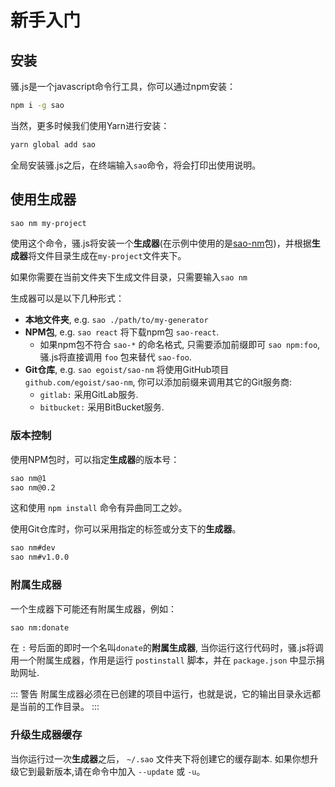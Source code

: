 # 新手入门

## 安装

骚.js是一个javascript命令行工具，你可以通过npm安装：

```bash
npm i -g sao
```

当然，更多时候我们使用Yarn进行安装：

```bash
yarn global add sao
```

全局安装骚.js之后，在终端输入`sao`命令，将会打印出使用说明。

## 使用**生成器**

```bash
sao nm my-project
```

使用这个命令，骚.js将安装一个**生成器**(在示例中使用的是[sao-nm](https://npm.im/sao-nm)包)，并根据**生成器**将文件目录生成在`my-project`文件夹下。

如果你需要在当前文件夹下生成文件目录，只需要输入`sao nm`

生成器可以是以下几种形式：

- __本地文件夹__, e.g. `sao ./path/to/my-generator`
- __NPM包__, e.g. `sao react` 将下载npm包 `sao-react`.
  - 如果npm包不符合 `sao-*` 的命名格式, 只需要添加前缀即可 `sao npm:foo`, 骚.js将直接调用 `foo` 包来替代 `sao-foo`.
- __Git仓库__, e.g. `sao egoist/sao-nm` 将使用GitHub项目 `github.com/egoist/sao-nm`, 你可以添加前缀来调用其它的Git服务商:
  - `gitlab:` 采用GitLab服务.
  - `bitbucket:` 采用BitBucket服务.

### 版本控制

使用NPM包时，可以指定**生成器**的版本号：

```bash
sao nm@1
sao nm@0.2
```

这和使用 `npm install` 命令有异曲同工之妙。

使用Git仓库时，你可以采用指定的标签或分支下的**生成器**。

```bash
sao nm#dev
sao nm#v1.0.0
```

### **附属生成器**

一个生成器下可能还有附属生成器，例如：

```bash
sao nm:donate
```

在 `:` 号后面的即时一个名叫`donate`的**附属生成器**, 当你运行这行代码时，骚.js将调用一个附属生成器，作用是运行 `postinstall` 脚本，并在 `package.json` 中显示捐助网址.

::: 警告
附属生成器必须在已创建的项目中运行，也就是说，它的输出目录永远都是当前的工作目录。
:::

### 升级**生成器**缓存

当你运行过一次**生成器**之后， `~/.sao` 文件夹下将创建它的缓存副本. 如果你想升级它到最新版本,请在命令中加入 `--update` 或 `-u`。
